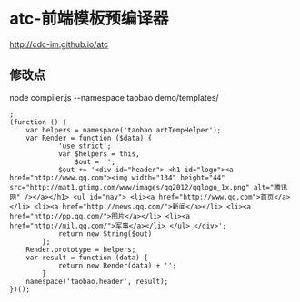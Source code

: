 #	atc-前端模板预编译器

<http://cdc-im.github.io/atc>

## 修改点

node compiler.js --namespace taobao  demo/templates/

    ;
    (function () {
        var helpers = namespace('taobao.artTempHelper');
        var Render = function ($data) {
                'use strict';
                var $helpers = this,
                    $out = '';
                $out += '<div id="header"> <h1 id="logo"><a href="http://www.qq.com"><img width="134" height="44" src="http://mat1.gtimg.com/www/images/qq2012/qqlogo_1x.png" alt="腾讯网" /></a></h1> <ul id="nav"> <li><a href="http://www.qq.com">首页</a></li> <li><a href="http://news.qq.com/">新闻</a></li> <li><a href="http://pp.qq.com/">图片</a></li> <li><a href="http://mil.qq.com/">军事</a></li> </ul> </div>';
                return new String($out)
            };
        Render.prototype = helpers;
        var result = function (data) {
                return new Render(data) + '';
            }
        namespace('taobao.header', result);
    })();